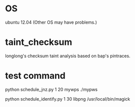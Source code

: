 # OS
ubuntu 12.04 (Other OS may have problems.)
# taint_checksum
longlong's checksum taint analysis based on bap's pintraces.
# test command
python schedule_jnz.py 1 20 mywps ./mypws

python schedule_identify.py 1 30 libpng /usr/local/bin/magick
